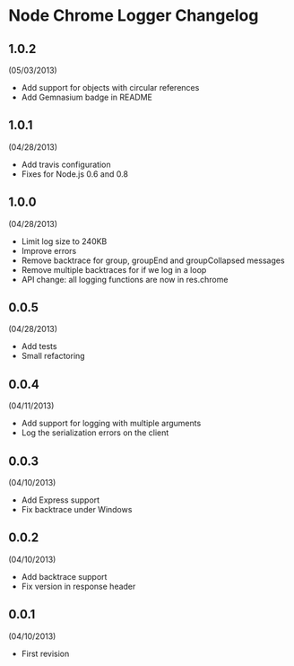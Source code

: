 # Node Chrome Logger Changelog

## 1.0.2
(05/03/2013)
- Add support for objects with circular references
- Add Gemnasium badge in README

## 1.0.1
(04/28/2013)
- Add travis configuration
- Fixes for Node.js 0.6 and 0.8

## 1.0.0
(04/28/2013)
- Limit log size to 240KB
- Improve errors
- Remove backtrace for group, groupEnd and groupCollapsed messages
- Remove multiple backtraces for if we log in a loop
- API change: all logging functions are now in res.chrome

## 0.0.5
(04/28/2013)
- Add tests
- Small refactoring

## 0.0.4
(04/11/2013)
- Add support for logging with multiple arguments
- Log the serialization errors on the client

## 0.0.3
(04/10/2013)
- Add Express support
- Fix backtrace under Windows

## 0.0.2
(04/10/2013)
- Add backtrace support
- Fix version in response header

## 0.0.1
(04/10/2013)
- First revision
